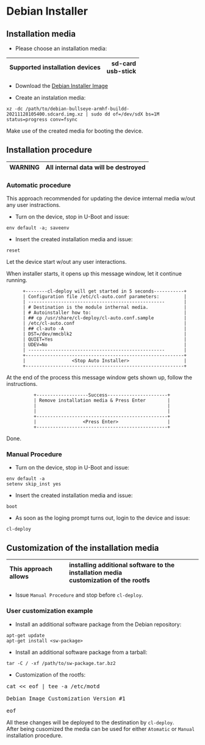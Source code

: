 # Debian Installer

## Installation media
* Please choose an installation media: 

| Supported installation devices | sd-card<br>usb-stick |
| :--- | ---: |

* Download the [Debian Installer Image](https://drive.google.com/file/d/1PmHPMfB8vWXEY0mK4lxPLbgxGbJJ-P7w/view?usp=sharing)

* Create an instalation media:
```
xz -dc /path/to/debian-bullseye-armhf-buildd-20211128105400.sdcard.img.xz | sudo dd of=/dev/sdX bs=1M status=progress conv=fsync
```
Make use of the created media for booting the device.

## Installation procedure

| WARNING | All internal data will be destroyed |
| :--- | :--- |

### Automatic procedure

This approach recommended for updating the device imternal media w/out any user instractions.

* Turn on the device, stop in U-Boot and issue:
```
env default -a; saveenv
```

* Insert the created installation media and issue:
```
reset
```
Let the device start w/out any user interactions.

When installer starts, it opens up this message window, let it continue running.

          +--------cl-deploy will get started in 5 seconds-----------+
          | Configuration file /etc/cl-auto.conf parameters:         |
          | --------------------------------------------------       |
          | # Destination is the module inthernal media.             |
          | # Autoinstaller how to:                                  |
          | ## cp /usr/share/cl-deploy/cl-auto.conf.sample           |
          | /etc/cl-auto.conf                                        |
          | ## cl-auto -A                                            |
          | DST=/dev/mmcblk2                                         |
          | QUIET=Yes                                                |
          | UDEV=No                                                  |
          | --------------------------------------------------       |
          +----------------------------------------------------------+
          |                 <Stop Auto Installer>                    |
          +----------------------------------------------------------+


At the end of the process this message window gets shown up, follow the instructions.


              +-------------------Success----------------------+
              | Remove installation media & Press Enter        |
              |                                                |
              |                                                |
              +------------------------------------------------+
              |                 <Press Enter>                  |
              +------------------------------------------------+

Done.

### Manual Procedure

* Turn on the device, stop in U-Boot and issue:
```
env default -a
setenv skip_inst yes
```

* Insert the created installation media and issue:
```
boot
```

* As soon as the loging prompt turns out, login to the device and issue:
```
cl-deploy
```

## Customization of the installation media

|This approach allows|installing additional software to the installation media<br>customization of the rootfs<br>
| :--- | :---|

* Issue ```Manual Procedure``` and stop before ```cl-deploy```.

### User customization example
* Install an additional software package from the Debian repository:
```
apt-get update
apt-get install <sw-package>
```

* Install an additional software package from a tarball:
```
tar -C / -xf /path/to/sw-package.tar.bz2
```

* Customization of the rootfs:
<pre>
cat << eof | tee -a /etc/motd

Debian Image Customization Version #1

eof
</pre>

All these changes will be deployed to the destination by ```cl-deploy```.<br>
After being cusomized the media can be used for either ```Atomatic``` or ```Manual``` installation procedure.
